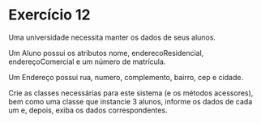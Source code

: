 # Exercício 12

Uma universidade necessita manter os dados de seus alunos.

Um Aluno possui os atributos nome, enderecoResidencial, endereçoComercial e um número de matrícula.

Um Endereço possui rua, numero, complemento, bairro, cep e cidade.

Crie as classes necessárias para este sistema (e os métodos acessores), bem como uma classe que instancie 3 alunos, informe os dados de cada um e, depois, exiba os dados correspondentes.
